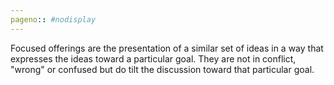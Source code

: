 ```yaml
---
pageno:: #nodisplay
---
```


Focused offerings are the presentation of a similar set of ideas in a way that expresses the ideas toward a particular goal. They are not in conflict, "wrong" or confused but do tilt the discussion toward that particular goal.